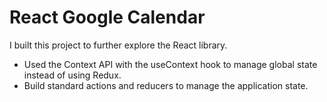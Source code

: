 # React Google Calendar

I built this project to further explore the React library.

- Used the Context API with the useContext hook to manage global state instead of using Redux.
- Build standard actions and reducers to manage the application state.
